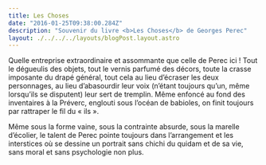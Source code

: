 ```yaml
---
title: Les Choses
date: "2016-01-25T09:38:00.284Z"
description: "Souvenir du livre <b>Les Choses</b> de Georges Perec"
layout: ./../../../layouts/blogPost.layout.astro
---
```


Quelle entreprise extraordinaire et assommante que celle de Perec ici ! Tout le dégueulis des objets, tout le vernis parfumé des décors, toute la crasse imposante du drapé général, tout cela au lieu d’écraser les deux personnages, au lieu d’abasourdir leur voix (n’étant toujours qu’un, même lorsqu’ils se disputent) leur sert de tremplin. Même enfoncé au fond des inventaires à la Préverc, englouti sous l’océan de babioles, on finit toujours par rattraper le fil du « ils ».

Même sous la forme vaine, sous la contrainte absurde, sous la marelle d’écolier, le talent de Perec pointe toujours dans l’arrangement et les interstices où se dessine un portrait sans chichi du quidam et de sa vie, sans moral et sans psychologie non plus.
